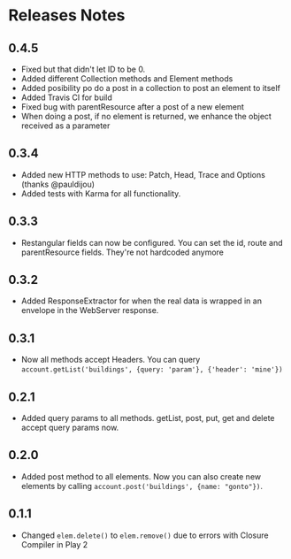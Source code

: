 # Releases Notes

## 0.4.5
* Fixed but that didn't let ID to be 0.
* Added different Collection methods and Element methods
* Added posibility po do a post in a collection to post an element to itself
* Added Travis CI for build
* Fixed bug with parentResource after a post of a new element
* When doing a post, if no element is returned, we enhance the object received as a parameter

## 0.3.4
* Added new HTTP methods to use: Patch, Head, Trace and Options (thanks @pauldijou)
* Added tests with Karma for all functionality.

## 0.3.3
* Restangular fields can now be configured. You can set the id, route and parentResource fields. They're not hardcoded anymore

## 0.3.2
* Added ResponseExtractor for when the real data is wrapped in an envelope in the WebServer response.

## 0.3.1

* Now all methods accept Headers. You can query `account.getList('buildings', {query: 'param'}, {'header': 'mine'})`

## 0.2.1

* Added query params to all methods. getList, post, put, get and delete accept query params now.

## 0.2.0
* Added post method to all elements. Now you can also create new elements by calling `account.post('buildings', {name: "gonto"})`. 

## 0.1.1
* Changed `elem.delete()` to `elem.remove()` due to errors with Closure Compiler in Play 2 
